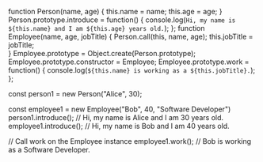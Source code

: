 
function Person(name, age) {
  this.name = name;
  this.age = age;
}
Person.prototype.introduce = function() {
  console.log(`Hi, my name is ${this.name} and I am ${this.age} years old.`);
};
function Employee(name, age, jobTitle) {
  Person.call(this, name, age); 
  this.jobTitle = jobTitle;     
}
Employee.prototype = Object.create(Person.prototype);
Employee.prototype.constructor = Employee;
Employee.prototype.work = function() {
  console.log(`${this.name} is working as a ${this.jobTitle}.`);
};

const person1 = new Person("Alice", 30);

const employee1 = new Employee("Bob", 40, "Software Developer")
person1.introduce();    // Hi, my name is Alice and I am 30 years old.
employee1.introduce();  // Hi, my name is Bob and I am 40 years old.

// Call work on the Employee instance
employee1.work();       // Bob is working as a Software Developer.
